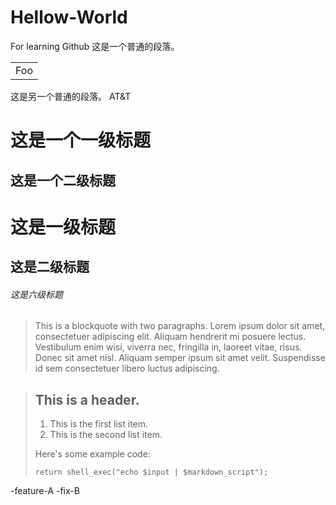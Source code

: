 # Hellow-World
For learning Github
这是一个普通的段落。

<table>
    <tr>
        <td>Foo</td>
    </tr>
</table>

这是另一个普通的段落。
AT&T

这是一个一级标题
=============

这是一个二级标题
-------------


# 这是一级标题

## 这是二级标题

###### 这是六级标题

> This is a blockquote with two paragraphs. Lorem ipsum dolor sit amet,
consectetuer adipiscing elit. Aliquam hendrerit mi posuere lectus.
Vestibulum enim wisi, viverra nec, fringilla in, laoreet vitae, risus.
>Donec sit amet nisl. Aliquam semper ipsum sit amet velit. Suspendisse
id sem consectetuer libero luctus adipiscing.


> ## This is a header.
>
> 1.   This is the first list item.
> 2.   This is the second list item.
>
> Here's some example code:
>
>     return shell_exec("echo $input | $markdown_script");


  -feature-A
  -fix-B

